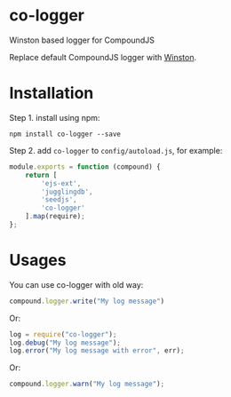 co-logger
=========

Winston based logger for CompoundJS

Replace default CompoundJS logger with [Winston](https://github.com/flatiron/winston/).

Installation
============

Step 1. install using npm:

    npm install co-logger --save

Step 2. add `co-logger` to `config/autoload.js`, for example:

```javascript
module.exports = function (compound) {
    return [
        'ejs-ext',
        'jugglingdb',
        'seedjs',
        'co-logger'
    ].map(require);
};
```

Usages
======

You can use co-logger with old way:

```javascript
compound.logger.write("My log message")
```

Or:

```javascript
log = require("co-logger");
log.debug("My log message");
log.error("My log message with error", err);
```

Or:

```javascript
compound.logger.warn("My log message");
```

